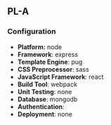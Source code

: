 ## PL-A

### Configuration
- **Platform:** node
- **Framework**: express
- **Template Engine**: pug
- **CSS Preprocessor**: sass
- **JavaScript Framework**: react
- **Build Tool**: webpack
- **Unit Testing**: none
- **Database**: mongodb
- **Authentication**: 
- **Deployment**: none
